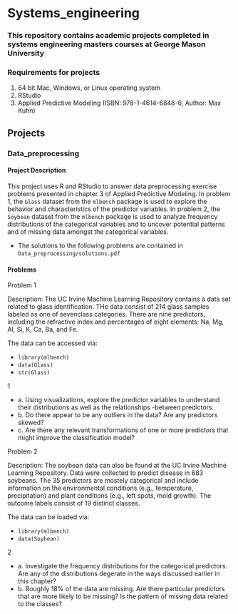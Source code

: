 # Systems_engineering
### This repository contains academic projects completed in systems engineering masters courses at George Mason University

### Requirements for projects
1. 64 bit Mac, Windows, or Linux operating system
2. RStudio
3. Applied Predictive Modeling (ISBN: 978-1-4614-6848-6, Author: Max Kuhn)

## Projects

### Data_preprocessing

#### Project Description
This project uses R and RStudio to answer data preprocessing exercise problems presented in chapter 3 of Applied Predictive Modeling. In problem 1, the `Glass` dataset from the `mlbench` package is used to explore the behavior and characteristics of the predictor variables. In problem 2, the `Soybean` dataset from the `mlbench` package is used to analyze frequency distributions of the categorical variables and to uncover potential patterns and of missing data amongst the categorical variables. 

- The solutions to the following problems are contained in `Data_preprocessing/solutions.pdf`

#### Problems
Problem 1

Description: The UC Irvine Machine Learning Repository contains a data set related to glass identification. THe data consist of 214 glass samples labeled as one of sevenclass categories. There are nine predictors, including the refractive index and percentages of eight elements: Na, Mg, Al, Si, K, Ca, Ba, and Fe.

The data can be accessed via:
- `library(mlbench)`
- `data(Glass)`
- `str(Glass)`

1
  - a. Using visualizations, explore the predictor variables to understand their distributions as well as the relationships -between predictors.
  - b. Do there appear to be any outliers in the data? Are any predictors skewed?
  - c. Are there any relevant transformations of one or more predictors that might improve the classification model?


Problem 2

Description: The soybean data can also be found at the UC Irvine Machine Learning Repository. Data were collected to predict disease in 683 soybeans. The 35 predictors are mostely categorical and include information on the environmental conditions (e.g., temperature, precipitation) and plant conditions (e.g., left spots, mold growth). The outcome labels consist of 19 distinct classes.

The data can be loaded via:
- `library(mlbench)`
- `data(Soybean)`

2
  - a. Investigate the frequency distributions for the categorical predictors. Are any of the distributions degerate in the ways discussed earlier in this chapter?
  - b. Roughly 18% of the data are missing. Are there particular predictors that are more likely to be missing? Is the pattern of missing data related to the classes?

